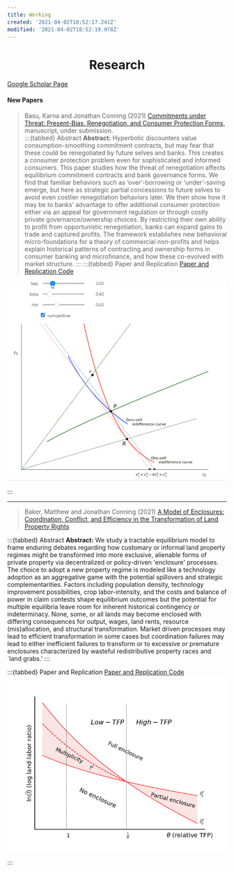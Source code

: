 ```yaml
---
title: Working
created: '2021-04-02T18:52:17.241Z'
modified: '2021-04-02T18:52:19.978Z'
---
```

<H1 style="text-align:center;">
Research
</H1>

[Google Scholar Page](http://scholar.google.com/citations?user=Cc1TG-AAAAAJ&hl=en)

#### New Papers


>Basu, Karna and Jonathan Conning (2021) [Commitments under Threat: Present-Bias, Renegotiation, and Consumer Protection Forms,](https://jhconning.github.io/commitments/) manuscript, under submission.  
:::{tabbed} Abstract
**Abstract:** Hyperbolic discounters value consumption-smoothing commitment contracts, but may fear that these could be renegotiated by future selves and banks. This creates a consumer protection problem even for sophisticated and informed consumers. This paper studies how the threat of renegotiation affects equilibrium commitment contracts and bank governance forms. We find that familiar behaviors such as ‘over’-borrowing or ‘under’-saving emerge, but here as strategic partial concessions to future selves to avoid even costlier renegotiation behaviors later. We then show how it may be to banks’ advantage to offer additional consumer protection either via an appeal for government regulation or through costly private governance/ownership choices. By restricting their own ability to profit from opportunistic renegotiation, banks can expand gains to trade and captured profits. The framework establishes new behavioral micro-foundations for a theory of commercial non-profits and helps explain historical patterns of contracting and ownership forms in consumer banking and microfinance, and how these co-evolved with market structure.
:::
:::{tabbed} Paper and Replication
[Paper and Replication Code](https://jhconning.github.io/commitments/)

[![](RPconstraint.gif)](https://jhconning.github.io/commitments/)

:::

---

>Baker, Matthew and Jonathan Conning (2021) [A Model of Enclosures: Coordination, Conflict, and Efficiency in the Transformation of Land Property Rights](https://jhconning.github.io/enclosure_book)

:::{tabbed} Abstract
**Abstract:** We study a tractable equilibrium  model to frame enduring debates regarding how customary or informal land property regimes might be transformed into more exclusive, alienable forms of private property via decentralized or policy-driven 'enclosure' processes. The choice to adopt a new property regime is modeled like a technology adoption as an aggregative game  with the potential spillovers and strategic complementarities. Factors including population density, technology improvement possibilities, crop labor-intensity, and the costs and balance of power in claim contests shape equilibrium outcomes but the potential for multiple equilibria leave room for inherent historical contingency or indeterminacy. None, some, or all lands may become enclosed with differing consequences for output, wages, land rents,  resource (mis)allocation, and structural transformation. Market driven processes may lead to efficient transformation in some cases but coordination   failures may lead   to either inefficient failures to  transform or to excessive or premature enclosures characterized by wasteful redistributive property races and `land grabs.'
:::

:::{tabbed} Paper and Replication
[Paper and Replication Code](https://jhconning.github.io/enclosure_book)
[![](nash_eq.png/)](https://jhconning.github.io/enclosure_book)

:::


